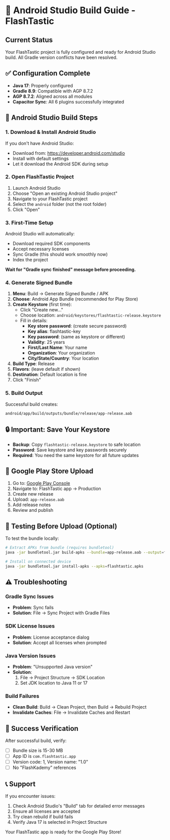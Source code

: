 # 🔧 Android Studio Build Guide - FlashTastic

## Current Status
Your FlashTastic project is fully configured and ready for Android Studio build. All Gradle version conflicts have been resolved.

## ✅ Configuration Complete
- **Java 17**: Properly configured 
- **Gradle 8.9**: Compatible with AGP 8.7.2
- **AGP 8.7.2**: Aligned across all modules
- **Capacitor Sync**: All 6 plugins successfully integrated

## 🎯 Android Studio Build Steps

### 1. Download & Install Android Studio
If you don't have Android Studio:
- Download from: https://developer.android.com/studio
- Install with default settings
- Let it download the Android SDK during setup

### 2. Open FlashTastic Project
1. Launch Android Studio
2. Choose "Open an existing Android Studio project"
3. Navigate to your FlashTastic project
4. Select the `android` folder (not the root folder)
5. Click "Open"

### 3. First-Time Setup
Android Studio will automatically:
- Download required SDK components
- Accept necessary licenses
- Sync Gradle (this should work smoothly now)
- Index the project

**Wait for "Gradle sync finished" message before proceeding.**

### 4. Generate Signed Bundle
1. **Menu**: Build → Generate Signed Bundle / APK
2. **Choose**: Android App Bundle (recommended for Play Store)
3. **Create Keystore** (first time):
   - Click "Create new..."
   - Choose location: `android/keystores/flashtastic-release.keystore`
   - Fill in details:
     - **Key store password**: (create secure password)
     - **Key alias**: flashtastic-key
     - **Key password**: (same as keystore or different)
     - **Validity**: 25 years
     - **First/Last Name**: Your name
     - **Organization**: Your organization
     - **City/State/Country**: Your location
4. **Build Type**: Release
5. **Flavors**: (leave default if shown)
6. **Destination**: Default location is fine
7. Click "Finish"

### 5. Build Output
Successful build creates:
```
android/app/build/outputs/bundle/release/app-release.aab
```

## 🔒 Important: Save Your Keystore
- **Backup**: Copy `flashtastic-release.keystore` to safe location
- **Password**: Save keystore and key passwords securely
- **Required**: You need the same keystore for all future updates

## 🚀 Google Play Store Upload
1. Go to: [Google Play Console](https://play.google.com/console)
2. Navigate to: FlashTastic app → Production
3. Create new release
4. Upload: `app-release.aab`
5. Add release notes
6. Review and publish

## 📱 Testing Before Upload (Optional)
To test the bundle locally:
```bash
# Extract APKs from bundle (requires bundletool)
java -jar bundletool.jar build-apks --bundle=app-release.aab --output=flashtastic.apks

# Install on connected device
java -jar bundletool.jar install-apks --apks=flashtastic.apks
```

## ⚠️ Troubleshooting

### Gradle Sync Issues
- **Problem**: Sync fails
- **Solution**: File → Sync Project with Gradle Files

### SDK License Issues
- **Problem**: License acceptance dialog
- **Solution**: Accept all licenses when prompted

### Java Version Issues
- **Problem**: "Unsupported Java version"
- **Solution**: 
  1. File → Project Structure → SDK Location
  2. Set JDK location to Java 11 or 17

### Build Failures
- **Clean Build**: Build → Clean Project, then Build → Rebuild Project
- **Invalidate Caches**: File → Invalidate Caches and Restart

## 🎉 Success Verification
After successful build, verify:
- [ ] Bundle size is 15-30 MB
- [ ] App ID is `com.flashtastic.app`
- [ ] Version code: 1, Version name: "1.0"
- [ ] No "FlashKademy" references

## 📞 Support
If you encounter issues:
1. Check Android Studio's "Build" tab for detailed error messages
2. Ensure all licenses are accepted
3. Try clean rebuild if build fails
4. Verify Java 17 is selected in Project Structure

Your FlashTastic app is ready for the Google Play Store!